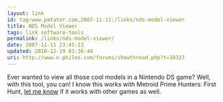 ```yaml
---
layout: link
id: tag:www.patater.com,2007-11-11:/links/nds-model-viewer
title: NDS Model Viewer
tags: link software-tools
permalink: /links/nds-model-viewer/
date: 2007-11-11 23:41:13
updated: 2010-12-19 03:36:44
uri: http://www.n-philes.com/forums/showthread.php?t=10327
---
```

Ever wanted to view all those cool models in a Nintendo DS game? Well, with
this tool, you can! I know this works with Metroid Prime Hunters&colon; First
Hunt, <a href="/contact">let me know</a> if it works with other games as well.
